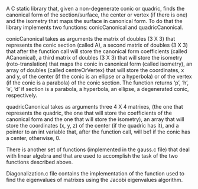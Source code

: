 A C static library that, given a non-degenerate conic or quadric, finds the canonical form of the section/surface, the center or vertex (if there is one) and the isometry that maps the surface in canonical form. To do that the library implements two functions: conicCanonical and quadricCanonical. 

conicCanonical takes as arguments the matrix of doubles (3 X 3) that represents the conic section (called A), a second matrix of doubles (3 X 3) that after the function call will store the canonical form coefficients (called ACanonical), a third matrix of doubles (3 X 3) that will store the isometry (roto-translation) that maps the conic in canonical form (called isometry), an array of doubles (called centreOrVertex) that will store the coordinates, x and y, of the center (if the conic is an ellipse or a hyperbola) or of the vertex (if the conic is a parabola) of the conic section. The function returns ‘p’, ‘h’, ‘e’, ‘d’ if section is a parabola, a hyperbola, an ellipse, a degenerated conic, respectively. 

quadricCanonical takes as arguments three 4 X 4 matrixes,  (the one that represents the quadric, the one that will store the coefficients of the canonical form and the one that will store the isometry), an array that will store the coordinates (x, y, z) of the center (if the quadric has it), and a pointer to an int variable that, after the function call,  will be1  if the conic has a center, otherwise, 0.

There is another set of functions (implemented in the gauss.c file) that deal with linear algebra and that are used to accomplish the task of the two functions described above.

 Diagonalization.c file contains the implementation of the function used to find the eigenvalues of matrixes using the Jacobi eigenvalues algorithm.
